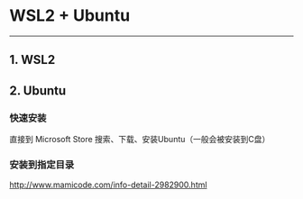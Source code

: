 # WSL2 + Ubuntu

---

## 1. WSL2



## 2. Ubuntu

### 快速安装

直接到 Microsoft Store 搜索、下载、安装Ubuntu（一般会被安装到C盘）



### 安装到指定目录

http://www.mamicode.com/info-detail-2982900.html
